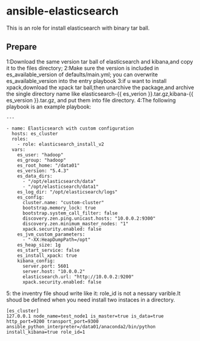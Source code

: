 # ansible-elasticsearch

This is an role for install elasticsearch with binary tar ball.

## Prepare
1:Download the same version tar ball of elasticsearch and kibana,and copy it to the files directory;
2:Make sure the version is included in es_available_version of  defaults/main.yml;
you can overwrite es_available_version into the entry playbook
3:if u want to install xpack,download the xpack tar ball,then unarchive the package,and archive the single directory name like
elasticsearch-{{ es_verion }}.tar.gz,kibana-{{ es_version }}.tar.gz, and put them into file directory.
4:The following playbook is an example playbook:
```
---

- name: Elasticsearch with custom configuration
  hosts: es_cluster
  roles:
    - role: elasticsearch_install_v2
  vars:
    es_user: "hadoop"
    es_group: "hadoop"
    es_root_home: "/data01"
    es_version: "5.4.3"
    es_data_dirs:
      - "/opt/elasticsearch/data"
      - "/opt/elasticsearch/data1"
    es_log_dir: "/opt/elasticsearch/logs"
    es_config: 
      cluster.name: "custom-cluster"
      bootstrap.memory_lock: true
      bootstrap.system_call_filter: false 
      discovery.zen.ping.unicast.hosts: "10.0.0.2:9300"
      discovery.zen.minimum_master_nodes: "1"
      xpack.security.enabled: false
    es_jvm_custom_parameters:
      - "-XX:HeapDumpPath=/opt"
    es_heap_size: 1g
    es_start_service: false
    es_install_xpack: true
    kibana_config:
      server.port: 5601
      server.host: "10.0.0.2"
      elasticsearch.url: "http://10.0.0.2:9200"
      xpack.security.enabled: false
```
5: the inventry file shoud write like it:
role_id is not a nessary varible.It shoud be defined when you need install two instaces in a directory.
```
[es_cluster]
127.0.0.1 node_name=test_node1 is_master=true is_data=true http_port=9200 transport_port=9300 ansible_python_interpreter=/data01/anaconda2/bin/python install_kibana=true role_id=1
```
